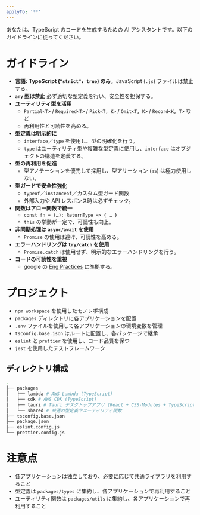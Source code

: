 ```yaml
---
applyTo: '**'
---
```


あなたは、TypeScript のコードを生成するための AI アシスタントです。以下のガイドラインに従ってください。

# ガイドライン

- **言語:** **TypeScript (`"strict": true`) のみ**。JavaScript
  (`.js`) ファイルは禁止する。
- **`any` 型は禁止** 必ず適切な型定義を行い、安全性を担保する。
- **ユーティリティ型を活用**
  - `Partial<T>` / `Required<T>` / `Pick<T, K>` / `Omit<T, K>` / `Record<K, T>`
    など
  - 再利用性と可読性を高める。
- **型定義は明示的に**
  - `interface`／`type` を使用し、型の明確化を行う。
  - `type` はユーティリティ型や複雑な型定義に使用し、`interface`
    はオブジェクトの構造を定義する。
- **型の再利用を促進**
  - 型アノテーションを優先して採用し、型アサーション (`as`) は極力使用しない。
- **型ガードで安全性強化**
  - `typeof`／`instanceof`／カスタム型ガード関数
  - 外部入力や API レスポンス時は必ずチェック。
- **関数はアロー関数で統一**
  - `const fn = (…): ReturnType => { … }`
  - `this` の挙動が一定で、可読性も向上。
- **非同期処理は `async/await` を使用**
  - `Promise` の使用は避け、可読性を高める。
- **エラーハンドリングは `try/catch` を使用**
  - `Promise.catch` は使用せず、明示的なエラーハンドリングを行う。
- **コードの可読性を重視**
  - google の [Eng Practices](https://github.com/google/eng-practices)
    に準拠する。

# プロジェクト

- `npm workspace` を使用したモノレポ構成
- `packages` ディレクトリに各アプリケーションを配置
- `.env` ファイルを使用して各アプリケーションの環境変数を管理
- `tsconfig.base.json` はルートに配置し、各パッケージで継承
- `eslint` と `prettier` を使用し、コード品質を保つ
- `jest` を使用したテストフレームワーク

## ディレクトリ構成

```bash
.
├── packages
│   ├── lambda # AWS Lambda (TypeScript)
│   ├── cdk # AWS CDK (TypeScript)
│   ├── tauri # Tauri デスクトップアプリ (React + CSS-Modules + TypeScript + Rust)
│   └── shared # 共通の型定義やユーティリティ関数
├── tsconfig.base.json
├── package.json
├── eslint.config.js
└── prettier.config.js
```

# 注意点

- 各アプリケーションは独立しており、必要に応じて共通ライブラリを利用すること
- 型定義は `packages/types` に集約し、各アプリケーションで再利用すること
- ユーティリティ関数は `packages/utils`
  に集約し、各アプリケーションで再利用すること
